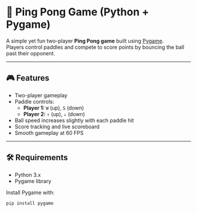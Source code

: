 # 🏓 Ping Pong Game (Python + Pygame)

A simple yet fun two-player **Ping Pong game** built using [Pygame](https://www.pygame.org/).  
Players control paddles and compete to score points by bouncing the ball past their opponent.

---

## 🎮 Features
- Two-player gameplay
- Paddle controls:
  - **Player 1:** `W` (up), `S` (down)
  - **Player 2:** `↑` (up), `↓` (down)
- Ball speed increases slightly with each paddle hit
- Score tracking and live scoreboard
- Smooth gameplay at 60 FPS

---

## 🛠️ Requirements
- Python 3.x  
- Pygame library  

Install Pygame with:
```bash
pip install pygame
